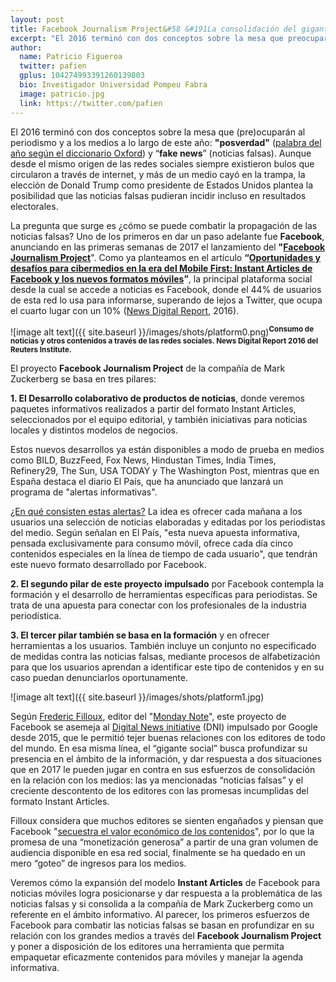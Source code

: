 ```yaml
---
layout: post
title: Facebook Journalism Project&#58 &#191La consolidación del gigante social en las noticias&#63 
excerpt: "El 2016 terminó con dos conceptos sobre la mesa que preocuparán al periodismo y a los medios a lo largo de este año, posverdad y fake news. Aunque desde el mismo origen de las redes sociales siempre existieron bulos que circularon a través de internet, y más de un medio cayó en la trampa, la elección de Donald Trump como presidente de Estados Unidos plantea la posibilidad que las noticias falsas pudieran incidir incluso en resultados electorales."
author:
  name: Patricio Figueroa
  twitter: pafien
  gplus: 104274993391260139803 
  bio: Investigador Universidad Pompeu Fabra
  image: patricio.jpg
  link: https://twitter.com/pafien
---
```


El 2016 terminó con dos conceptos sobre la mesa que (pre)ocuparán al periodismo y a los medios a lo largo de este año: **"posverdad"** ([palabra del año según el diccionario Oxford](https://www.oxforddictionaries.com/press/news/2016/12/11/WOTY-16)) y “**fake news**” (noticias falsas). Aunque desde el mismo origen de las redes sociales siempre existieron bulos que circularon a través de internet, y más de un medio cayó en la trampa, la elección de Donald Trump como presidente de Estados Unidos plantea la posibilidad que las noticias falsas pudieran incidir incluso en resultados electorales.

La pregunta que surge es ¿cómo se puede combatir la propagación de las noticias falsas? Uno de los primeros en dar un paso adelante fue **Facebook**, anunciando en las primeras semanas de 2017 el lanzamiento del **"[Facebook Journalism Project](https://media.fb.com/2017/01/11/facebook-journalism-project/)**". Como ya planteamos en el artículo **“[Oportunidades y desafíos para cibermedios en la era del Mobile First: Instant Articles de Facebook y los nuevos formatos móviles](http://raco.cat/index.php/Hipertext/article/view/310534/405630)”**, la principal plataforma social desde la cual se accede a noticias es Facebook, donde el 44% de usuarios de esta red lo usa para informarse, superando de lejos a Twitter, que ocupa el cuarto lugar con un 10% ([News Digital Report](https://reutersinstitute.politics.ox.ac.uk/sites/default/files/Digital-News-Report-2016.pdf), 2016).

![image alt text]({{ site.baseurl }}/images/shots/platform0.png)<sup>**Consumo de noticias y otros contenidos a través de las redes sociales. News Digital Report 2016 del Reuters Institute.**

El proyecto **Facebook Journalism Project** de la compañía de Mark Zuckerberg se basa en tres pilares: 

**1. El Desarrollo colaborativo de productos de noticias**, donde veremos paquetes informativos realizados a partir del formato Instant Articles, seleccionados por el equipo editorial, y también iniciativas para noticias locales y distintos modelos de negocios.

Estos nuevos desarrollos ya están disponibles a modo de prueba en medios como BILD, BuzzFeed, Fox News, Hindustan Times, India Times, Refinery29, The Sun, USA TODAY y The Washington Post, mientras que en España destaca el diario El País, que ha anunciado que lanzará un programa de "alertas informativas".

[¿En qué consisten estas alertas?](http://tecnologia.elpais.com/tecnologia/2017/01/11/actualidad/1484145535_207227.html) La idea es ofrecer cada mañana a los usuarios una selección de noticias elaboradas y editadas por los periodistas del medio. Según señalan en El País, "esta nueva apuesta informativa, pensada exclusivamente para consumo móvil, ofrece cada día cinco contenidos especiales en la línea de tiempo de cada usuario", que tendrán este nuevo formato desarrollado por Facebook.

**2. El segundo pilar de este proyecto impulsado** por Facebook contempla la formación y el desarrollo de herramientas específicas para periodistas. Se trata de una apuesta para conectar con los profesionales de la industria periodística.

**3. El tercer pilar también se basa en la formación** y en ofrecer herramientas a los usuarios. También incluye un conjunto no especificado de medidas contra las noticias falsas, mediante procesos de alfabetización para que los usuarios aprendan a identificar este tipo de contenidos y en su caso puedan denunciarlos oportunamente.

![image alt text]({{ site.baseurl }}/images/shots/platform1.jpg)

Según [Frederic Filloux](https://mondaynote.com/@filloux), editor del "[Monday Note](https://mondaynote.com/)", este proyecto de Facebook se asemeja al [Digital News initiative](https://www.digitalnewsinitiative.com/faq/) (DNI) impulsado por Google desde 2015, que le permitió tejer buenas relaciones con los editores de todo del mundo. En esa misma línea, el “gigante social” busca profundizar su presencia en el ámbito de la información, y dar respuesta a dos situaciones que en 2017 le pueden jugar en contra en sus esfuerzos de consolidación en la relación con los medios: las ya mencionadas “noticias falsas” y el creciente descontento de los editores con las promesas incumplidas del formato Instant Articles. 

Filloux considera que muchos editores se sienten engañados y piensan que Facebook "[secuestra el valor económico de los contenidos](https://mondaynote.com/facebook-journalism-project-is-nothing-but-a-much-needed-pr-stunt-c756744acec1)", por lo que la promesa de una “monetización generosa” a partir de una gran volumen de audiencia disponible en esa red social, finalmente se ha quedado en un mero “goteo” de ingresos para los medios.

Veremos cómo la expansión del modelo **Instant Articles** de Facebook para noticias móviles logra posicionarse y dar respuesta a la problemática de las noticias falsas y si consolida a la compañía de Mark Zuckerberg como un referente en el ámbito informativo. Al parecer, los primeros esfuerzos de Facebook para combatir las noticias falsas se basan en profundizar en su relación con los grandes medios a través del **Facebook Journalism Project** y poner a disposición de los editores una herramienta que permita empaquetar eficazmente contenidos para móviles y manejar la agenda informativa. 